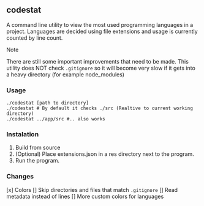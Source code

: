 ## codestat
A command line utility to view the most used programming languages in a project. Languages are decided using file extensions and usage is currently counted by line count.

> [!NOTE]
> There are still some important improvements that need to be made. This utility does NOT check `.gitignore` so it will become very slow if it gets into a heavy directory (for example node_modules)

### Usage
```
./codestat [path to directory]
./codestat # By default it checks ./src (Realtive to current working directory)
./codestat ../app/src #.. also works
```

### Instalation
1. Build from source
2. (Optional) Place extensions.json in a res directory next to the program.
3. Run the program.

### Changes
[x] Colors
[] Skip directories and files that match `.gitignore`
[] Read metadata instead of lines
[] More custom colors for languages
